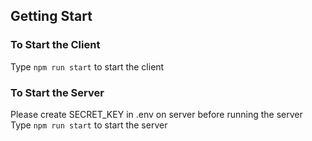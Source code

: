## Getting Start

### To Start the Client

Type `npm run start` to start the client

### To Start the Server

Please create SECRET_KEY in .env on server before running the server
Type `npm run start` to start the server
